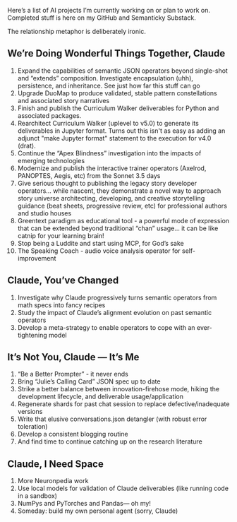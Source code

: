 Here’s a list of AI projects I’m currently working on or plan to work on. Completed stuff is here on my GitHub and Semanticky Substack.

The relationship metaphor is deliberately ironic.

## We’re Doing Wonderful Things Together, Claude

1. Expand the capabilities of semantic JSON operators beyond single-shot and “extends” composition. Investigate encapsulation (uhh), persistence, and inheritance. See just how far this stuff can go
2. Upgrade DuoMap to produce validated, stable pattern constellations and associated story narratives
3. Finish and publish the Curriculum Walker deliverables for Python and associated packages.
4. Rearchitect Curriculum Walker (uplevel to v5.0) to generate its deliverables in Jupyter format. Turns out this isn't as easy as adding an adjunct "make Jupyter format" statement to the execution for v4.0 (drat).
5. Continue the “Apex Blindness” investigation into the impacts of emerging technologies
6. Modernize and publish the interactive trainer operators (Axelrod, PANOPTES, Aegis, etc) from the Sonnet 3.5 days
7. Give serious thought to publishing the legacy story developer operators… while nascent, they demonstrate a novel way to approach story universe architecting, developing, and creative storytelling guidance (beat sheets, progressive review, etc) for professional authors and studio houses
8. Greentext paradigm as educational tool - a powerful mode of expression that can be extended beyond traditional “chan” usage… it can be like catnip for your learning brain!
9. Stop being a Luddite and start using MCP, for God’s sake
10. The Speaking Coach - audio voice analysis operator for self-improvement

## Claude, You’ve Changed

1. Investigate why Claude progressively turns semantic operators from math specs into fancy recipes
2. Study the impact of Claude’s alignment evolution on past semantic operators
3. Develop a meta-strategy to enable operators to cope with an ever-tightening model

## It’s Not You, Claude — It’s Me

1. “Be a Better Prompter” - it never ends
2. Bring “Julie’s Calling Card” JSON spec up to date
3. Strike a better balance between innovation-firehose mode, hiking the development lifecycle, and deliverable usage/application
4. Regenerate shards for past chat session to replace defective/inadequate versions
5. Write that elusive conversations.json detangler (with robust error toleration)
6. Develop a consistent blogging routine
7. And find time to continue catching up on the research literature

## Claude, I Need Space

1. More Neuronpedia work
2. Use local models for validation of Claude deliverables (like running code in a sandbox)
3. NumPys and PyTorches and Pandas— oh my!
4. Someday: build my own personal agent (sorry, Claude)
